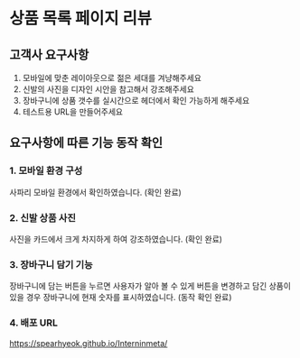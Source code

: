 # 상품 목록 페이지 리뷰

## 고객사 요구사항

1. 모바일에 맞춘 레이아웃으로 젊은 세대를 겨냥해주세요
2. 신발의 사진을 디자인 시안을 참고해서 강조해주세요
3. 장바구니에 상품 갯수를 실시간으로 헤더에서 확인 가능하게 해주세요
4. 테스트용 URL을 만들어주세요

## 요구사항에 따른 기능 동작 확인

### 1. 모바일 환경 구성
사파리 모바일 환경에서 확인하였습니다.
(확인 완료)

### 2. 신발 상품 사진
사진을 카드에서 크게 차지하게 하여 강조하였습니다.
(확인 완료)

### 3. 장바구니 담기 기능
장바구니에 담는 버튼을 누르면 사용자가 알아 볼 수 있게 버튼을 변경하고
담긴 상품이 있을 경우 장바구니에 현재 숫자를 표시하였습니다.
(동작 확인 완료)

### 4. 배포 URL

https://spearhyeok.github.io/Interninmeta/
